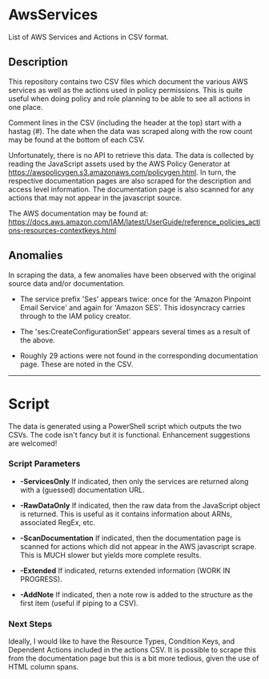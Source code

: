 # AwsServices
List of AWS Services and Actions in CSV format.

## Description
This repository contains two CSV files which document the various AWS services as well as the
actions used in policy permissions. This is quite useful when doing policy and role planning
to be able to see all actions in one place. 

Comment lines in the CSV (including the header at the top) start with a hastag (#).  The date
when the data was scraped along with the row count may be found at the bottom of each CSV.

Unfortunately, there is no API to retrieve this data. The data is collected by reading the JavaScript
assets used by the AWS Policy Generator at https://awspolicygen.s3.amazonaws.com/policygen.html. 
In turn, the respective documentation pages are also scraped for the description and access level information.
The documentation page is also scanned for any actions that may not appear in the javascript source.

The AWS documentation may be found at:
https://docs.aws.amazon.com/IAM/latest/UserGuide/reference_policies_actions-resources-contextkeys.html

## Anomalies
In scraping the data, a few anomalies have been observed with the original source data and/or documentation.

* The service prefix 'Ses' appears twice: once for the 'Amazon Pinpoint Email Service' and
again for 'Amazon SES'.  This idosyncracy carries through to the IAM policy creator.

* The 'ses:CreateConfigurationSet' appears several times as a result of the above.

* Roughly 29 actions were not found in the corresponding documentation page.
  These are noted in the CSV.

---
# Script
The data is generated using a PowerShell script which outputs the two CSVs.
The code isn't fancy but it is functional. Enhancement suggestions are welcomed!

### Script Parameters

* **-ServicesOnly**
  If indicated, then only the services are returned along with a (guessed) documentation URL.

* **-RawDataOnly**
	If indicated, then the raw data from the JavaScript object is returned.  This is useful
	as it contains information about ARNs, associated RegEx, etc.
  
* **-ScanDocumentation**
	If indicated, then the documentation page is scanned for actions which did not
	appear in the AWS javascript scrape.  This is MUCH slower but yields more complete results.
  
* **-Extended**
  If indicated, returns extended information (WORK IN PROGRESS).
  
* **-AddNote**
	If indicated, then a note row is added to the structure as the first item (useful if piping to a CSV).

### Next Steps
Ideally, I would like to have the Resource Types, Condition Keys, and Dependent Actions included
in the actions CSV. It is possible to scrape this from the documentation page but this is a bit
more tedious, given the use of HTML column spans.
